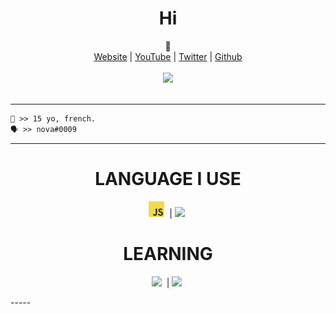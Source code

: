 <h1 align="center">Hi</h1>

<p align="center">
  <b>🖤</b><br>
  <a href="https://yonovaa.github.io/novawebsite/">Website</a> |
  <a href="https://www.youtube.com/channel/UCZJMry5EiFINTjctJavdO5Q">YouTube</a> |
  <a href="https://twitter.com/cnovaencore">Twitter</a> |
  <a href="https://github.com/YoNovaa">Github</a>
  <br><br>
  <img src="https://media.discordapp.net/attachments/879205491954290778/879478268905021520/efsdfdsf.gif">
  <br><br>
  <!--<img src="https://discord.c99.nl/widget/theme-4/793810464156811323.png">-->
</p>

-----

```diff
👤 >> 15 yo, french.
🗣️ >> nova#0009
```

-----

<h1 align="center">LANGUAGE I USE</h1>

<p align="center"> 
  <code><img height="25" src="https://raw.githubusercontent.com/github/explore/80688e429a7d4ef2fca1e82350fe8e3517d3494d/topics/javascript/javascript.png"></code>&nbsp; |
  <code><img height="25" src="https://upload.wikimedia.org/wikipedia/commons/thumb/c/c3/Python-logo-notext.svg/1024px-Python-logo-notext.svg.png"></code>&nbsp;
</p>

<h1 align="center">LEARNING</h1>

<p align="center"> 
  <code><img height="25" src="https://upload.wikimedia.org/wikipedia/commons/thumb/1/18/ISO_C%2B%2B_Logo.svg/1200px-ISO_C%2B%2B_Logo.svg.png"></code>&nbsp; |
  <code><img height="25" src="https://img2.freepng.fr/20180831/iua/kisspng-c-programming-language-logo-microsoft-visual-stud-atlas-portfolio-5b89919299aab1.1956912415357423546294.jpg"></code>&nbsp;
</p>
-----
